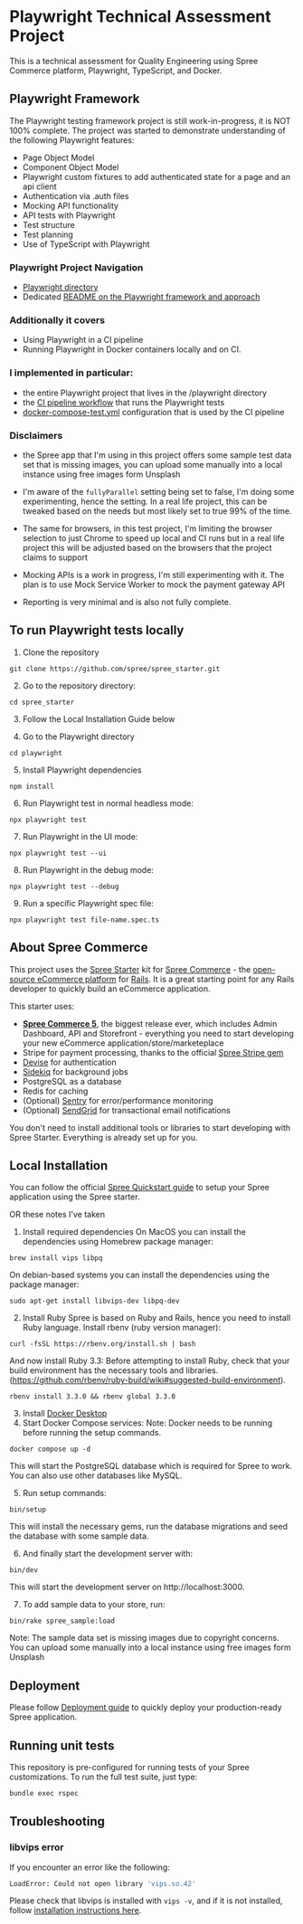 # Playwright Technical Assessment Project

This is a technical assessment for Quality Engineering using Spree Commerce platform, Playwright, TypeScript, and Docker. 

## Playwright Framework 

The Playwright testing framework project is still work-in-progress, it is NOT 100% complete. The project was started to demonstrate understanding of the following Playwright features:

- Page Object Model
- Component Object Model
- Playwright custom fixtures to add authenticated state for a page and an api client
- Authentication via .auth files 
- Mocking API functionality  
- API tests with Playwright
- Test structure 
- Test planning
- Use of TypeScript with Playwright

### Playwright Project Navigation 
- [Playwright directory](https://github.com/dinakazakevich/qe-spree-playwright/tree/main/playwright)
- Dedicated [README on the Playwright framework and approach](https://github.com/dinakazakevich/qe-spree-playwright/blob/main/playwright/README.md)

### Additionally it covers
- Using Playwright in a CI pipeline
- Running Playwright in Docker containers locally and on CI. 

### I implemented in particular:
- the entire Playwright project that lives in the /playwright directory 
- the [CI pipeline workflow](.github/workflows/e2e-tests.yml) that runs the Playwright tests 
- [docker-compose-test.yml](docker-compose-test.yml) configuration that is used by the CI pipeline

### Disclaimers 
- the Spree app that I'm using in this project offers some sample test data set that is missing images, you can upload some manually into a local instance using free images form Unsplash 

- I'm aware of the `fullyParallel` setting being set to false, I'm doing some experimenting, hence the setting. In a real life project, this can be tweaked based on the needs but most likely set to true 99% of the time. 

- The same for browsers, in this test project, I'm limiting the browser selection to just Chrome to speed up local and CI runs but in a real life project this will be adjusted based on the browsers that the project claims to support 

- Mocking APIs is a work in progress, I'm still experimenting with it. The plan is to use Mock Service Worker to mock the payment gateway API 

- Reporting is very minimal and is also not fully complete.

## To run Playwright tests locally 
1. Clone the repository 
```
git clone https://github.com/spree/spree_starter.git
```
2. Go to the repository directory:
``` 
cd spree_starter
```
3. Follow the Local Installation Guide below 

4. Go to the Playwright directory
```
cd playwright
```
5. Install Playwright dependencies
``` 
npm install
```  
6. Run Playwright test in normal headless mode:
  ```
  npx playwright test
  ```
7. Run Playwright in the UI mode: 
  ```
  npx playwright test --ui
  ```
8. Run Playwright in the debug mode:
  ```
  npx playwright test --debug
  ```
9. Run a specific Playwright spec file:
  ```
  npx playwright test file-name.spec.ts
  ```

## About Spree Commerce

This project uses the [Spree Starter](https://github.com/spree/spree_starter) kit for [Spree Commerce](https://spreecommerce.org) - the [open-source eCommerce platform](https://spreecommerce.org) for [Rails](https://spreecommerce.org/category/ruby-on-rails/). It is a great starting point for any Rails developer to quickly build an eCommerce application.

This starter uses:

* **[Spree Commerce 5](https://spreecommerce.org/announcing-spree-5-the-biggest-open-source-release-ever/)**, the biggest release ever, which includes Admin Dashboard, API and Storefront - everything you need to start developing your new eCommerce application/store/marketeplace
* Stripe for payment processing, thanks to the official [Spree Stripe gem](https://github.com/spree/spree_stripe)
* [Devise](https://github.com/heartcombo/devise) for authentication
* [Sidekiq](https://github.com/mperham/sidekiq) for background jobs
* PostgreSQL as a database
* Redis for caching
* (Optional) [Sentry](https://sentry.io) for error/performance monitoring
* (Optional) [SendGrid](https://sendgrid.com) for transactional email notifications

You don't need to install additional tools or libraries to start developing with Spree Starter. Everything is already set up for you.

## Local Installation

You can follow the official [Spree Quickstart guide](https://spreecommerce.org/docs/developer/getting-started/quickstart) to setup your Spree application using the Spree starter.

OR these notes I've taken 

1. Install required dependencies 
On MacOS you can install the dependencies using Homebrew package manager: 
```
brew install vips libpq
```
On debian-based systems you can install the dependencies using the package manager:
``` 
sudo apt-get install libvips-dev libpq-dev
```
2. Install Ruby
Spree is based on Ruby and Rails, hence you need to install Ruby language.
Install rbenv (ruby version manager):
```
curl -fsSL https://rbenv.org/install.sh | bash
```
And now install Ruby 3.3:
Before attempting to install Ruby, check that your build environment has the necessary tools and libraries.(https://github.com/rbenv/ruby-build/wiki#suggested-build-environment).
```
rbenv install 3.3.0 && rbenv global 3.3.0
```

3. Install [Docker Desktop](https://docs.docker.com/get-docker)
4. Start Docker Compose services:
Note: Docker needs to be running before running the setup commands.
```
docker compose up -d
```
This will start the PostgreSQL database which is required for Spree to work. You can also use other databases like MySQL.

5. Run setup commands:
```
bin/setup
```
This will install the necessary gems, run the database migrations and seed the database with some sample data.

6. And finally start the development server with:
```
bin/dev
```
This will start the development server on http://localhost:3000.

7. To add sample data to your store, run:
```
bin/rake spree_sample:load
```
Note: The sample data set is missing images due to copyright concerns. You can upload some manually into a local instance using free images form Unsplash 

## Deployment

Please follow [Deployment guide](https://spreecommerce.org/docs/developer/deployment/render) to quickly deploy your production-ready Spree application.

## Running unit tests

This repository is pre-configured for running tests of your Spree customizations. To run the full test suite, just type:

```bash
bundle exec rspec
```

## Troubleshooting

### libvips error

If you encounter an error like the following:

```bash
LoadError: Could not open library 'vips.so.42'
```

Please check that libvips is installed with `vips -v`, and if it is not installed, follow [installation instructions here](https://www.libvips.org/install.html).
